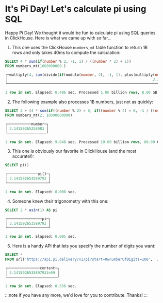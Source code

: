 # It's Pi Day! Let's calculate pi using SQL

Happy Pi Day! We thought it would be fun to calculate pi using SQL queries in ClickHouse. Here is what we came up with so far...

1. This one uses the ClickHouse `numbers_mt` table function to return 1B rows and only takes 40ms to compute the calculation:

```sql
SELECT 4 * sum(if(number % 2, -1, 1) / ((number * 2) + 1))
FROM numbers_mt(1000000000.)

┌─multiply(4, sum(divide(if(modulo(number, 2), -1, 1), plus(multiply(number, 2), 1))))─┐
│                                                                   3.1415926525898294 │
└──────────────────────────────────────────────────────────────────────────────────────┘

1 row in set. Elapsed: 0.486 sec. Processed 1.00 billion rows, 8.00 GB (2.06 billion rows/s., 16.45 GB/s.)
```

2. The following example also processes 1B numbers, just not as quickly:

```sql
SELECT 3 + (4 * sum(if((number % 2) = 0, if((number % 4) = 0, -1 / ((number * (number + 1)) * (number + 2)), 1 / ((number * (number + 1)) * (number + 2))), 0))) AS number
FROM numbers_mt(2, 10000000000)

┌───────────number─┐
│ 3.14159265258081 │
└──────────────────┘

1 row in set. Elapsed: 9.648 sec. Processed 10.00 billion rows, 80.00 GB (1.04 billion rows/s., 8.29 GB/s.)
```

3. This one is obviously our favorite in ClickHouse (and the most accurate!):

```sql
SELECT pi()

┌──────────────pi()─┐
│ 3.141592653589793 │
└───────────────────┘

1 row in set. Elapsed: 0.008 sec.
```

4. Someone knew their trigonometry with this one:

```sql
SELECT 2 * asin(1) AS pi

┌────────────────pi─┐
│ 3.141592653589793 │
└───────────────────┘

1 row in set. Elapsed: 0.005 sec.
```

5. Here is a handy API that lets you specify the number of digits you want:

```sql
SELECT *
FROM url('https://api.pi.delivery/v1/pi?start=0&numberOfDigits=100', 'JSONEachRow')

┌───────────────content─┐
│ 3.1415926535897933e99 │
└───────────────────────┘

1 row in set. Elapsed: 0.556 sec.
```

:::note
If you have any more, we'd love for you to contribute. Thanks!
:::